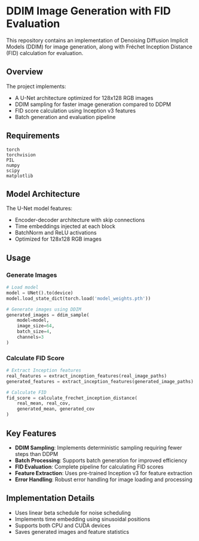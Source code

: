 # DDIM Image Generation with FID Evaluation

This repository contains an implementation of Denoising Diffusion Implicit Models (DDIM) for image generation, along with Fréchet Inception Distance (FID) calculation for evaluation.

## Overview

The project implements:
- A U-Net architecture optimized for 128x128 RGB images
- DDIM sampling for faster image generation compared to DDPM
- FID score calculation using Inception v3 features
- Batch generation and evaluation pipeline

## Requirements

```
torch
torchvision 
PIL
numpy
scipy
matplotlib
```

## Model Architecture

The U-Net model features:
- Encoder-decoder architecture with skip connections
- Time embeddings injected at each block
- BatchNorm and ReLU activations
- Optimized for 128x128 RGB images

## Usage

### Generate Images

```python
# Load model
model = UNet().to(device)
model.load_state_dict(torch.load('model_weights.pth'))

# Generate images using DDIM
generated_images = ddim_sample(
    model=model,
    image_size=64,
    batch_size=4,
    channels=3
)
```

### Calculate FID Score

```python
# Extract Inception features
real_features = extract_inception_features(real_image_paths)
generated_features = extract_inception_features(generated_image_paths)

# Calculate FID
fid_score = calculate_frechet_inception_distance(
    real_mean, real_cov,
    generated_mean, generated_cov
)
```

## Key Features

- **DDIM Sampling**: Implements deterministic sampling requiring fewer steps than DDPM
- **Batch Processing**: Supports batch generation for improved efficiency
- **FID Evaluation**: Complete pipeline for calculating FID scores
- **Feature Extraction**: Uses pre-trained Inception v3 for feature extraction
- **Error Handling**: Robust error handling for image loading and processing

## Implementation Details

- Uses linear beta schedule for noise scheduling
- Implements time embedding using sinusoidal positions
- Supports both CPU and CUDA devices
- Saves generated images and feature statistics
